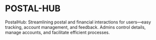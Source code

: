 # POSTAL-HUB
PostalHub: Streamlining postal and financial interactions for users—easy tracking, account management, and feedback. Admins control details, manage accounts, and facilitate efficient processes.
